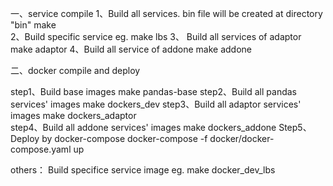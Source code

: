 一、service compile
1、Build all services.  bin file will be created at directory "bin"
   make    
2、Build specific service
   eg.  make lbs
3、 Build all  services of adaptor
    make adaptor
4、Build all  service of addone
    make addone

二、docker compile and deploy

step1、Build base images
   make pandas-base
step2、Build all pandas services' images
   make dockers_dev
step3、Build all adaptor services' images
   make dockers_adaptor  
step4、Build all addone services' images
   make dockers_addone
Step5、 Deploy by docker-compose
    docker-compose -f docker/docker-compose.yaml up

others：
Build specifice service image
eg. make docker_dev_lbs